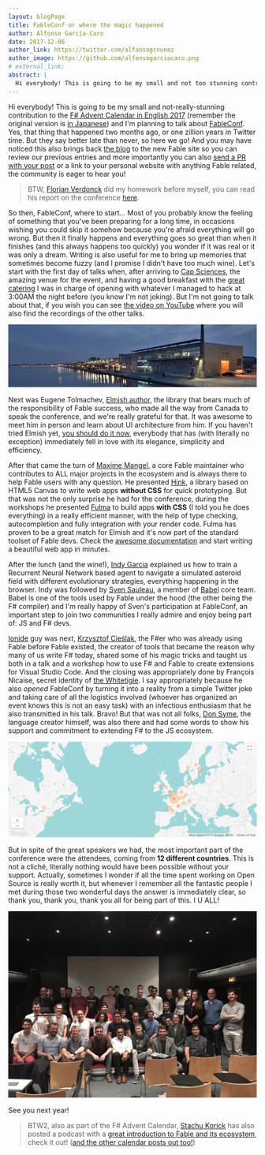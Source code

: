 ```yaml
---
layout: blogPage
title: FableConf or where the magic happened
author: Alfonso García-Caro
date: 2017-12-06
author_link: https://twitter.com/alfonsogcnunez
author_image: https://github.com/alfonsogarciacaro.png
# external_link:
abstract: |
  Hi everybody! This is going to be my small and not too stunning contribution to the [F# Advent Calendar in English 2017](https://sergeytihon.com/2017/10/22/f-advent-calendar-in-english-2017/) (remember the original and still running version is [in Japanese](https://qiita.com/advent-calendar/2017/fsharp)) and I'm planning to talk about [FableConf](http://fable.io/fableconf).
---
```


Hi everybody! This is going to be my small and not-really-stunning contribution to the [F# Advent Calendar in English 2017](https://sergeytihon.com/2017/10/22/f-advent-calendar-in-english-2017/) (remember the original version is [in Japanese](https://qiita.com/advent-calendar/2017/fsharp)) and I'm planning to talk about [FableConf](http://fable.io/fableconf). Yes, that thing that happened two months ago, or one zillion years in Twitter time. But they say better late than never, so here we go! And you may have noticed this also brings back [the blog](http://fable.io/blog/) to the new Fable site so you can review our previous entries and more importantly you can also [send a PR with your post](https://github.com/fable-compiler/fable-compiler.github.io/tree/dev/blog) or a link to your personal website with anything Fable related, the community is eager to hear you!

> BTW, [Florian Verdonck](https://twitter.com/verdonckflorian) did my homework before myself, you can read his report on the conference [here](https://axxes.com/net-2/conference-report-of-fableconf/).

So then, FableConf, where to start... Most of you probably know the feeling of something that you've been preparing for a long time, in occasions wishing you could skip it somehow because you're afraid everything will go wrong. But then it finally happens and everything goes so great than when it finishes (and this always happens too quickly) you wonder if it was real or it was only a dream. Writing is also useful for me to bring up memories that sometimes become fuzzy (and I promise I didn't have too much wine). Let's start with the first day of talks when, after arriving to [Cap Sciences](http://www.cap-sciences.net/), the amazing venue for the event, and having a good breakfast with the [great catering](http://fable.io/fableconf/#food) I was in charge of opening with whatever I managed to hack at 3:00AM the night before (you know I'm not joking). But I'm not going to talk about that, if you wish you can see [the video on YouTube](https://www.youtube.com/watch?v=ssKX7T3lNvw) where you will also find the recordings of the other talks.

![Cap Sciences](/static/img/blog/capsciences.jpg)

Next was Eugene Tolmachev, [Elmish author](https://fable-elmish.github.io/), the library that bears much of the responsibility of Fable success, who made all the way from Canada to speak the conference, and we're really grateful for that. It was awesome to meet him in person and learn about UI architecture from him. If you haven't tried Elmish yet, [you should do it now](https://fable-elmish.github.io/react/browser.html), everybody that has (with literally no exception) immediately fell in love with its elegance, simplicity and efficiency.

After that came the turn of [Maxime Mangel](https://twitter.com/MangelMaxime), a core Fable maintainer who contributes to ALL major projects in the ecosystem and is always there to help Fable users with any question. He presented [Hink](https://www.youtube.com/watch?v=mU6iuyf7o9g), a library based on HTML5 Canvas to write web apps **without CSS** for quick prototyping. But that was not the only surprise he had for the conference, during the workshops he presented [Fulma](https://mangelmaxime.github.io/Fulma/) to build apps **with CSS** (I told you he does everything) in a really efficient manner, with the help of type checking, autocompletion and fully integration with your render code. Fulma has proven to be a great match for Elmish and it's now part of the standard toolset of Fable devs. Check the [awesome documentation](https://mangelmaxime.github.io/Fulma/) and start writing a beautiful web app in minutes.

After the lunch (and the wine!), [Indy Garcia](https://twitter.com/indy9000) explained us how to train a Recurrent Neural Network based agent to navigate a simulated asteroid field with different evolutionary strategies, everything happening in the browser. Indy was followed by [Sven Sauleau](https://twitter.com/svensauleau), a member of [Babel](https://babeljs.io/) core team. Babel is one of the tools used by Fable under the hood (the other being the F# compiler) and I'm really happy of Sven's participation at FableConf, an important step to join two communities I really admire and enjoy being part of: JS and F# devs.

[Ionide](http://ionide.io/) guy was next, [Krzysztof Cieślak](https://twitter.com/k_cieslak), the F#er who was already using Fable before Fable existed, the creator of tools that became the reason why many of us write F# today, shared some of his magic tricks and taught us both in a talk and a workshop how to use F# and Fable to create extensions for Visual Studio Code. And the closing was appropriately done by François Nicaise, secret identity of [the Whitetigle](https://twitter.com/thewhitetigle). I say appropriately because he also _opened_ FableConf by turning it into a reality from a simple Twitter joke and taking care of all the logistics involved (whoever has organized an event knows this is not an easy task) with an infectious enthusiasm that he also transmitted in his talk. Bravo! But that was not all folks, [Don Syme](https://twitter.com/dsyme), the language creator himself, was also there and had some words to show his support and commitment to extending F# to the JS ecosystem.

![Map](/static/img/blog/FableConf_Map.png)

But in spite of the great speakers we had, the most important part of the conference were the attendees, coming from **12 different countries**. This is not a cliché, literally nothing would have been possible without your support. Actually, sometimes I wonder if all the time spent working on Open Source is really worth it, but whenever I remember all the fantastic people I met during those two wonderful days the answer is immediately clear, so thank you, thank you, thank you all for being part of this. I <i class="fa fa-heart"></i> U ALL!

![Attendees](/static/img/blog/FableConf_Community.jpg)

See you next year!

> BTW2, also as part of the F# Advent Calendar, [Stachu Korick](https://twitter.com/StachuDotNet) has also posted a podcast with a [great introduction to Fable and its ecosystem](https://wtfsharp.fireside.fm/wtf-is-fable), check it out! ([and the other calendar posts out too!](https://sergeytihon.com/2017/10/22/f-advent-calendar-in-english-2017/))
